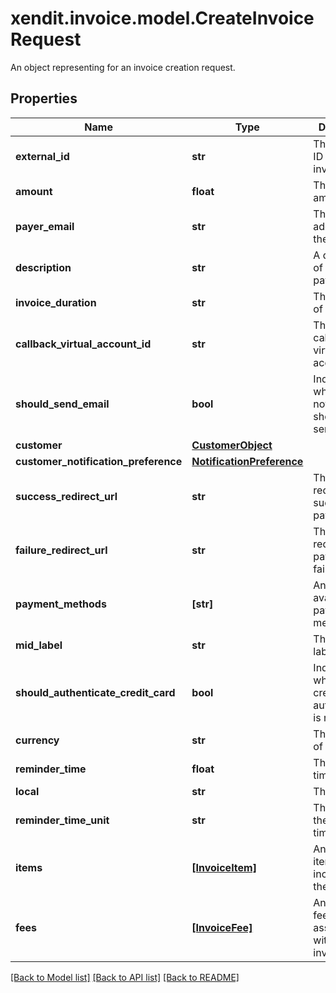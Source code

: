 # xendit.invoice.model.CreateInvoiceRequest

An object representing for an invoice creation request.

## Properties
| Name | Type | Description | Notes |
| ------------ | ------------- | ------------- | ------------- |
| **external_id** | **str** | The external ID of the invoice. |  |
| **amount** | **float** | The invoice amount. |  |
| **payer_email** | **str** | The email address of the payer. | [optional]  |
| **description** | **str** | A description of the payment. | [optional]  |
| **invoice_duration** | **str** | The duration of the invoice. | [optional]  |
| **callback_virtual_account_id** | **str** | The ID of the callback virtual account. | [optional]  |
| **should_send_email** | **bool** | Indicates whether email notifications should be sent. | [optional]  |
| **customer** | [**CustomerObject**](CustomerObject.md) |  | [optional]  |
| **customer_notification_preference** | [**NotificationPreference**](NotificationPreference.md) |  | [optional]  |
| **success_redirect_url** | **str** | The URL to redirect to on successful payment. | [optional]  |
| **failure_redirect_url** | **str** | The URL to redirect to on payment failure. | [optional]  |
| **payment_methods** | **[str]** | An array of available payment methods. | [optional]  |
| **mid_label** | **str** | The middle label. | [optional]  |
| **should_authenticate_credit_card** | **bool** | Indicates whether credit card authentication is required. | [optional]  |
| **currency** | **str** | The currency of the invoice. | [optional]  |
| **reminder_time** | **float** | The reminder time. | [optional]  |
| **local** | **str** | The local. | [optional]  |
| **reminder_time_unit** | **str** | The unit of the reminder time. | [optional]  |
| **items** | [**[InvoiceItem]**](InvoiceItem.md) | An array of items included in the invoice. | [optional]  |
| **fees** | [**[InvoiceFee]**](InvoiceFee.md) | An array of fees associated with the invoice. | [optional]  |


[[Back to Model list]](../README.md#documentation-for-models) [[Back to API list]](../README.md#documentation-for-api-endpoints) [[Back to README]](../README.md)


